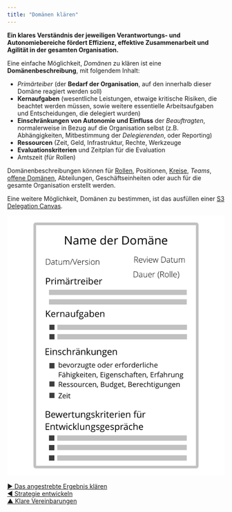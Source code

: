 ```yaml
---
title: "Domänen klären"
---
```



**Ein klares Verständnis der jeweiligen Verantwortungs- und Autonomiebereiche fördert Effizienz, effektive Zusammenarbeit und Agilität in der gesamten Organisation.**

Eine einfache Möglichkeit, <dfn data-info="Domäne: Ein eigener Arbeits-, Einfluss-  und Entscheidungsbereich innerhalb einer Organisation.">Domänen</dfn> zu klären ist eine **Domänenbeschreibung**, mit folgendem Inhalt:

- <dfn data-info="Primärtreiber: Der Primärtreiber einer Domäne ist der übergeordnete Treiber, den die Verantwortlichen für diese Domäne beantworten.">Primärteiber</dfn> (der **Bedarf der Organisation**, auf den innerhalb dieser Domäne reagiert werden soll)
- **Kernaufgaben** (wesentliche Leistungen, etwaige kritische Risiken, die beachtet werden müssen, sowie weitere essentielle Arbeitsaufgaben und Entscheidungen, die delegiert wurden)
- **Einschränkungen von Autonomie und Einfluss** der *Beauftragten*, normalerweise in Bezug auf die Organisation selbst (z.B. Abhängigkeiten, Mitbestimmung der <dfn data-info="Delegierende: Eine Person oder Gruppe, die die Verantwortung für eine Domäne an andere delegiert.">Delegierenden</dfn>, oder Reporting)
- **Ressourcen** (Zeit, Geld, Infrastruktur, Rechte, Werkzeuge
- **Evaluationskriterien** und Zeitplan für die Evaluation
- Amtszeit (für Rollen)

Domänenbeschreibungen können für [Rollen](role.html), Positionen, [Kreise](circle.html), <dfn data-info="Team: Eine Gruppe von Menschen, die zusammenarbeiten, um ein gemeinsames Ziel zu erreichen.">Teams</dfn>, [offene Domänen](open-domain.html), Abteilungen, Geschäftseinheiten oder auch für die gesamte Organisation erstellt werden.

Eine weitere Möglichkeit, Domänen zu bestimmen, ist das ausfüllen einer [S3 Delegation Canvas](http://s3canvas.sociocracy30.org/s3-delegation-canvas.html).

![Eine Vorlage für Domänenbeschreibungen](img/templates/domain-description-template.png)

[&#9654; Das angestrebte Ergebnis klären](clarify-intended-outcome.html)<br/>[&#9664; Strategie entwickeln](develop-strategy.html)<br/>[&#9650; Klare Vereinbarungen](defining-agreements.html)

